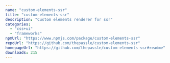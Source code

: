 ```yaml
---
name: "custom-elements-ssr"
title: "custom-elements-ssr"
description: "Custom elements renderer for ssr"
categories:
  - "css+ui"
  - "frameworks"
npmUrl: "https://www.npmjs.com/package/custom-elements-ssr"
repoUrl: "https://github.com/thepassle/custom-elements-ssr"
homepageUrl: "https://github.com/thepassle/custom-elements-ssr#readme"
downloads: 215
---
```

